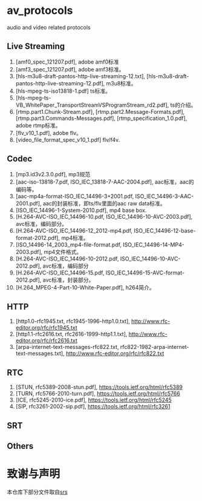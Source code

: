 # av_protocols
audio and video related protocols


## Live Streaming

1. [amf0_spec_121207.pdf], adobe amf0标准
1. [amf3_spec_121207.pdf], adobe amf3标准。
1. [hls-m3u8-draft-pantos-http-live-streaming-12.txt], [hls-m3u8-draft-pantos-http-live-streaming-12.pdf], m3u8标准。
1. [hls-mpeg-ts-iso13818-1.pdf] ts标准。
1. [hls-mpeg-ts-VB_WhitePaper_TransportStreamVSProgramStream_rd2.pdf], ts的介绍。
1. [rtmp.part1.Chunk-Stream.pdf], [rtmp.part2.Message-Formats.pdf],  [rtmp.part3.Commands-Messages.pdf], [rtmp_specification_1.0.pdf], adobe rtmp标准。
1. [flv_v10_1.pdf], adobe flv。
1. [video_file_format_spec_v10_1.pdf] flv/f4v.

## Codec

1. [mp3.id3v2.3.0.pdf], mp3规范
1. [aac-iso-13818-7.pdf, ISO_IEC_13818-7-AAC-2004.pdf], aac标准，aac的编码等。
1. [aac-mp4a-format-ISO_IEC_14496-3+2001.pdf, ISO_IEC_14496-3-AAC-2001.pdf], aac的封装标准，即ts/flv里面的aac raw data标准。
1. [ISO_IEC_14496-1-System-2010.pdf], mp4 base box.
1. [H.264-AVC-ISO_IEC_14496-10.pdf, ISO_IEC_14496-10-AVC-2003.pdf], avc标准，编码部分。
1. [H.264-AVC-ISO_IEC_14496-12_2012-mp4.pdf, ISO_IEC_14496-12-base-format-2012.pdf], mp4标准。
1. [ISO_14496-14_2003_mp4-file-format.pdf, ISO_IEC_14496-14-MP4-2003.pdf], mp4文件格式。
1. [H.264-AVC-ISO_IEC_14496-10-2012.pdf, ISO_IEC_14496-10-AVC-2012.pdf], avc标准，编码部分
1. [H.264-AVC-ISO_IEC_14496-15.pdf, ISO_IEC_14496-15-AVC-format-2012.pdf], avc标准，封装部分。
1. [H.264_MPEG-4-Part-10-White-Paper.pdf], h264简介。

## HTTP

1. [http1.0-rfc1945.txt, rfc1945-1996-http1.0.txt], http://www.rfc-editor.org/rfc/rfc1945.txt
1. [http1.1-rfc2616.txt, rfc2616-1999-http1.1.txt], http://www.rfc-editor.org/rfc/rfc2616.txt
1. [arpa-internet-text-messages-rfc822.txt, rfc822-1982-arpa-internet-text-messages.txt], http://www.rfc-editor.org/rfc/rfc822.txt

## RTC

1. [STUN, rfc5389-2008-stun.pdf], https://tools.ietf.org/html/rfc5389
1. [TURN, rfc5766-2010-turn.pdf], https://tools.ietf.org/html/rfc5766
1. [ICE, rfc5245-2010-ice.pdf], https://tools.ietf.org/html/rfc5245
1. [SIP, rfc3261-2002-sip.pdf], https://tools.ietf.org/html/rfc3261


## SRT


## Others



# 致谢与声明
本仓库下部分文件取自[srs](https://github.com/ossrs/srs/)

